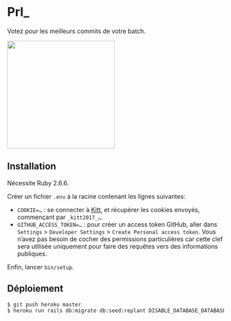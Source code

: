 # Prl_

Votez pour les meilleurs commits de votre batch.

<img src="https://raw.githubusercontent.com/lewagon/fullstack-images/master/uikit/logo.png" width="250" />

## Installation

Nécessite Ruby 2.6.6.

Créer un fichier `.env` à la racine contenant les lignes suivantes:

- `COOKIE=…` : se connecter à [Kitt](https://kitt.lewagon.com/), et récupérer
  les cookies envoyés, commençant par `_kitt2017_…`.
- `GITHUB_ACCESS_TOKEN=…` : pour créer un access token GitHub, aller dans
  `Settings` > `Developer Settings` > `Create Personal access token`.
  Vous n’avez pas besoin de cocher des permissions particulières car cette clef
  sera utilisée uniquement pour faire des requêtes vers des informations
  publiques.

Enfin, lancer `bin/setup`.

## Déploiement

```sh
$ git push heroku master
$ heroku run rails db:migrate db:seed:replant DISABLE_DATABASE_DATABASE_ENVIRONMENT_CHECK=1
```
